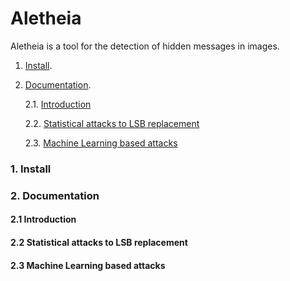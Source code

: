 # Aletheia
Aletheia is a tool for the detection of hidden messages in images.


1. [Install](#1-Install).

2. [Documentation](#2-documentation).

   2.1. [Introduction](#21-introduction)

   2.2. [Statistical attacks to LSB replacement](#22-statistical-attacks-to-lsb-replacement)

   2.3. [Machine Learning based attacks](#23-machine-learning-based-attacks)



### 1. Install

### 2. Documentation

#### 2.1 Introduction

#### 2.2 Statistical attacks to LSB replacement

#### 2.3 Machine Learning based attacks

